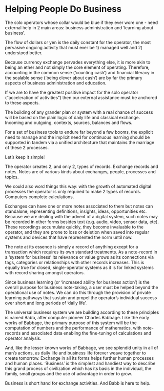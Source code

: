 # Helping People Do Business
The solo operators whose collar would be blue if they ever wore one - need external help in 2 main areas: business administration and ‘learning about business’.

The flow of dollars or yen is the daily constant for the operator, the most pervasive ongoing activity that must ever be 1) managed well and 2) understood better.

Because currency exchange pervades everything else, it is more akin to being an ether and not simply the core element of operating. Therefore, accounting in the common sense (‘counting cash’) and financial literacy in the scalable sense (‘being clever about cash’) are by far the primary aspects of business administration and education.

If we are to have the greatest positive impact for the solo operator (“acceleration of activities”) then our external assistance must be anchored to these aspects.

The building of any grander plan or system with a real chance of success will be based on the plain logic of daily life and classical exchange. Incoming and outgoing, contexts, sources, balances and flows.

For a set of business tools to endure far beyond a few booms, the explicit need to manage and the implicit need for continuous learning should be supported in tandem via a unified architecture that maintains the marriage of these 2 processes.

Let’s keep it simple!

The operator creates 2, and only 2, types of records. Exchange records and notes. Notes are of various kinds about exchanges, people, processes and topics.

We could also word things this way: with the growth of automated digital processes the operator is only required to make 2 types of records. Computers complete calculations.

Exchanges can have one or more notes associated to them but notes can standalone, representing definitions, insights, ideas, opportunities etc. Because we are dealing with the advent of a digital system, such notes may be recorded in other forms besides text (e.g. audio, video, sensor data, etc). These recordings accumulate quickly, they become invaluable to the operator, and they are prone to loss or deletion when saved into regular systems and devices that have represented the norm until now.

The note at its essence is simply a record of anything except for a transaction which requires its own standard treatments. As a note-record in a ‘system for business’ its relevance or value grows as its connections via tags, categories or relationships with other records increases. This is equally true for closed, single-operator systems as it is for linked systems with record sharing amongst operators.

Since business learning (or ‘increased ability for business action’) is the overall purpose for business note-taking, a user must be helped beyond the operational use of notes. We can do this through the provision of private learning pathways that sustain and propel the operator’s individual success over short and long periods of ‘daily life’.

The universal business system we are building according to these principles is named Babb, after computer pioneer Charles Babbage. Like the early works of Babbage, the primary purpose of this system will be the computation of numbers and the performance of mathematics, with note-records and associated data enabling the fine-tuning of calculations and operator analysis.

And, like the lesser known works of Babbage, we see splendid unity in all of man’s actions, as daily life and business life forever weave together to create tomorrow. Exchange in all its forms helps further human processes and human places. ‘Business’ is the simplest and handiest way to describe this grand process of civilization which has its basis in the individual, the family, small groups and the use of advantage in order to grow.

Business is short hand for exchange activities. And Babb is here to help.
